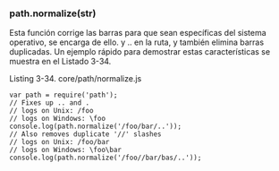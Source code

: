 ### path.normalize(str)

Esta función corrige las barras para que sean específicas del sistema operativo, se encarga de ello. 
y .. en la ruta, y también elimina barras duplicadas.
Un ejemplo rápido para demostrar estas características se muestra en el Listado 3-34.

Listing 3-34. core/path/normalize.js

```
var path = require('path');
// Fixes up .. and .
// logs on Unix: /foo
// logs on Windows: \foo
console.log(path.normalize('/foo/bar/..'));
// Also removes duplicate '//' slashes
// logs on Unix: /foo/bar
// logs on Windows: \foo\bar
console.log(path.normalize('/foo//bar/bas/..'));
```
